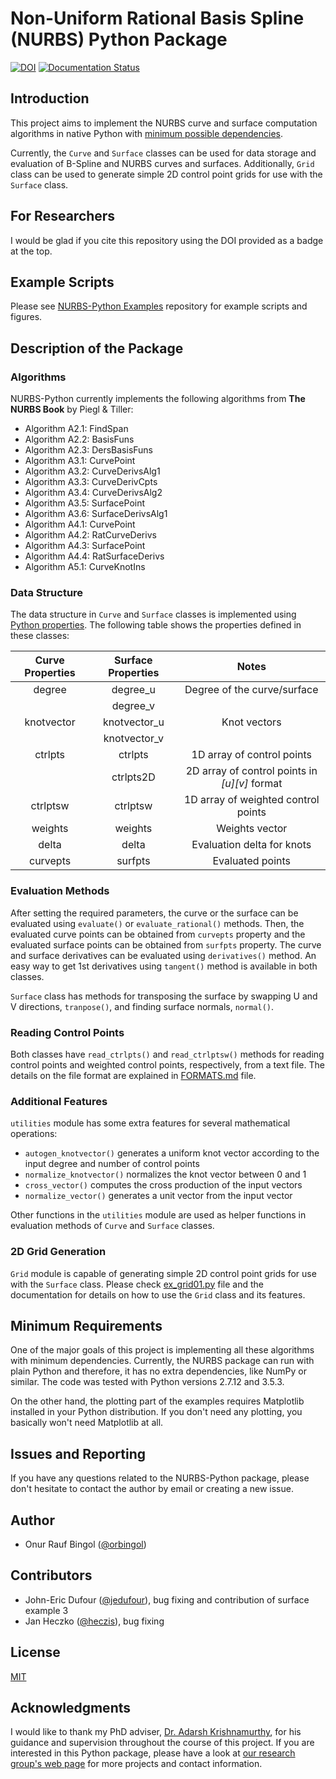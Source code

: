 # Non-Uniform Rational Basis Spline (NURBS) Python Package

[![DOI](https://zenodo.org/badge/DOI/10.5281/zenodo.815011.svg)](https://doi.org/10.5281/zenodo.815011)
 [![Documentation Status](https://readthedocs.org/projects/nurbs-python/badge/?version=latest)](http://nurbs-python.readthedocs.io/en/latest/?badge=latest)

## Introduction

This project aims to implement the NURBS curve and surface computation algorithms in native Python with [minimum possible dependencies](#minimum-requirements).

Currently, the `Curve` and `Surface` classes can be used for data storage and evaluation of B-Spline and NURBS curves and surfaces. Additionally, `Grid` class can be used to generate simple 2D control point grids for use with the `Surface` class.

## For Researchers

I would be glad if you cite this repository using the DOI provided as a badge at the top.

## Example Scripts

Please see [NURBS-Python Examples](https://github.com/orbingol/NURBS-Python_Examples) repository for example scripts and figures.

## Description of the Package

### Algorithms

NURBS-Python currently implements the following algorithms from **The NURBS Book** by Piegl & Tiller:

* Algorithm A2.1: FindSpan
* Algorithm A2.2: BasisFuns
* Algorithm A2.3: DersBasisFuns
* Algorithm A3.1: CurvePoint
* Algorithm A3.2: CurveDerivsAlg1
* Algorithm A3.3: CurveDerivCpts
* Algorithm A3.4: CurveDerivsAlg2
* Algorithm A3.5: SurfacePoint
* Algorithm A3.6: SurfaceDerivsAlg1
* Algorithm A4.1: CurvePoint
* Algorithm A4.2: RatCurveDerivs
* Algorithm A4.3: SurfacePoint
* Algorithm A4.4: RatSurfaceDerivs
* Algorithm A5.1: CurveKnotIns

### Data Structure

The data structure in `Curve` and `Surface` classes is implemented using [Python properties](https://docs.python.org/2/library/functions.html#property). The following table shows the properties defined in these classes:

| Curve Properties | Surface Properties | Notes | 
| :---: | :---: | :---: |
| degree | degree_u | Degree of the curve/surface|
| | degree_v | |
| knotvector | knotvector_u | Knot vectors|
| | knotvector_v | |
| ctrlpts | ctrlpts | 1D array of control points |
| | ctrlpts2D | 2D array of control points in _\[u\]\[v\]_ format |
| ctrlptsw | ctrlptsw | 1D array of weighted control points |
| weights | weights | Weights vector |
| delta | delta | Evaluation delta for knots |
| curvepts | surfpts | Evaluated points |

### Evaluation Methods

After setting the required parameters, the curve or the surface can be evaluated using `evaluate()` or `evaluate_rational()` methods. Then, the evaluated curve points can be obtained from `curvepts` property and the evaluated surface points can be obtained from `surfpts` property. The curve and surface derivatives can be evaluated using `derivatives()` method. An easy way to get 1st derivatives using `tangent()` method is available in both classes.

`Surface` class has methods for transposing the surface by swapping U and V directions, `tranpose()`, and finding surface normals, `normal()`.

### Reading Control Points

Both classes have `read_ctrlpts()` and `read_ctrlptsw()` methods for reading control points and weighted control points, respectively, from a text file. The details on the file format are explained in [FORMATS.md](FORMATS.md) file.
 
### Additional Features

`utilities` module has some extra features for several mathematical operations:

* `autogen_knotvector()` generates a uniform knot vector according to the input degree and number of control points
* `normalize_knotvector()` normalizes the knot vector between 0 and 1
* `cross_vector()` computes the cross production of the input vectors
* `normalize_vector()` generates a unit vector from the input vector

Other functions in the `utilities` module are used as helper functions in evaluation methods of `Curve` and `Surface` classes.

### 2D Grid Generation

`Grid` module is capable of generating simple 2D control point grids for use with the `Surface` class. Please check [ex_grid01.py](https://github.com/orbingol/NURBS-Python_Examples/blob/master/ex_grid01.py) file and the documentation for details on how to use the `Grid` class and its features.

## Minimum Requirements

One of the major goals of this project is implementing all these algorithms with minimum dependencies. Currently, the NURBS package can run with plain Python and therefore, it has no extra dependencies, like NumPy or similar. The code was tested with Python versions 2.7.12 and 3.5.3.

On the other hand, the plotting part of the examples requires Matplotlib installed in your Python distribution. If you don't need any plotting, you basically won't need Matplotlib at all.

## Issues and Reporting

If you have any questions related to the NURBS-Python package, please don't hesitate to contact the author by email or creating a new issue.

## Author

* Onur Rauf Bingol ([@orbingol](https://github.com/orbingol))

## Contributors

* John-Eric Dufour ([@jedufour](https://github.com/jedufour)), bug fixing and contribution of surface example 3
* Jan Heczko ([@heczis](https://github.com/heczis)), bug fixing

## License

[MIT](LICENSE)

## Acknowledgments

I would like to thank my PhD adviser, [Dr. Adarsh Krishnamurthy](https://www.me.iastate.edu/faculty/?user_page=adarsh), for his guidance and supervision throughout the course of this project. If you are interested in this Python package, please have a look at [our research group's web page](http://web.me.iastate.edu/idealab/) for more projects and contact information.
